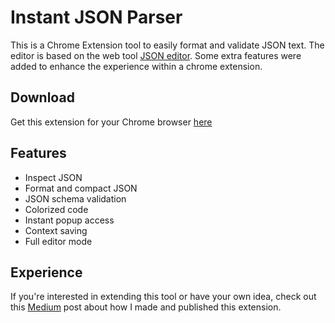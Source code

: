 # Instant JSON Parser

This is a Chrome Extension tool to easily format and validate JSON text. The editor is based on the web tool [JSON editor](https://github.com/josdejong/jsoneditor/edit/master/README.md). Some extra features were added to enhance the experience within a chrome extension.

## Download

Get this extension for your Chrome browser [here](https://chrome.google.com/webstore/detail/instant-json-editor/gdoboaloalmkjmjlglhlmefilhnpmmnl)

## Features

- Inspect JSON
- Format and compact JSON
- JSON schema validation 
- Colorized code
- Instant popup access
- Context saving
- Full editor mode

## Experience

If you're interested in extending this tool or have your own idea, check out this [Medium](https://medium.com/@liamsolivera/develop-and-publish-a-chrome-extension-fd8948b88587) post about how I made and published this extension.
